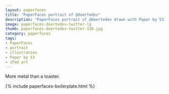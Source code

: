 ```yaml
---
layout: paperfaces
title: "PaperFaces portrait of @doertedev"
description: "PaperFaces portrait of @doertedev drawn with Paper by 53 on an iPad."
image: paperfaces-doertedev-twitter-lg
thumb: paperfaces-doertedev-twitter-150.jpg
category: paperfaces
tags: 
- PaperFaces
- portrait
- illustration
- Paper by 53
- iPad art
---
```


More metal than a toaster.

{% include paperfaces-boilerplate.html %}